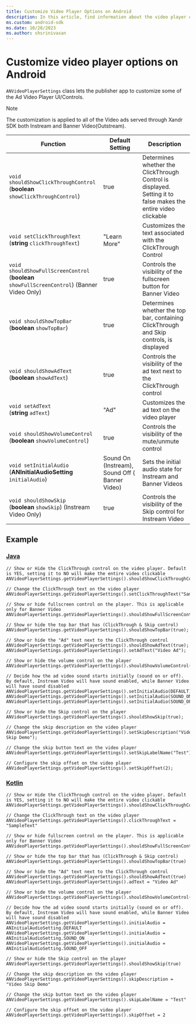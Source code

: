 ```yaml
---
title: Customize Video Player Options on Android
description: In this article, find information about the video player controls that you can customize on Android devices.
ms.custom: android-sdk
ms.date: 10/28/2023
ms.author: shsrinivasan
---
```


# Customize video player options on Android

`ANVideoPlayerSettings` class lets the publisher app to customize some of the Ad Video Player UI/Controls.

> [!NOTE]
> The customization is applied to all of the Video ads served through Xandr SDK both Instream and Banner Video(Outstream).

| Function | Default Setting | Description |
|---|---|---|
| `void shouldShowClickThroughControl` <br> (**boolean** `showClickThroughControl`) | true | Determines whether the ClickThrough Control is displayed. Setting it to false makes the entire video clickable |
| `void setClickThroughText` <br> (**string** `clickThroughText`) | "Learn More" | Customizes the text associated with the ClickThrough Control |
| `void shouldShowFullScreenControl` <br> (**boolean** `showFullScreenControl`)  (Banner Video Only) | true | Controls the visibility of the fullscreen button for Banner Video |
| `void shouldShowTopBar` <br> (**boolean** `showTopBar`) | true | Determines whether the top bar, containing ClickThrough and Skip controls, is displayed |
| `void shouldShowAdText` <br> (**boolean** `showAdText`) | true | Controls the visibility of the ad text next to the ClickThrough control |
| `void setAdText` <br> (**string** `adText`) | "Ad" | Customizes the ad text on the video player |
| `void shouldShowVolumeControl` <br> (**boolean** `showVolumeControl`) | true | Controls the visibility of the mute/unmute control |
| `void setInitialAudio` <br> (**ANInitialAudioSetting** `initialAudio`) | Sound On (Instream), Sound Off ( Banner Video) | Sets the initial audio state for Instream and Banner Videos |
| `void shouldShowSkip` <br> (**boolean** `showSkip`) (Instream Video Only) | true | Controls the visibility of the Skip control for Instream Video |

## Example

### [Java](#tab/java1)

```
// Show or Hide the ClickThrough control on the video player. Default is YES, setting it to NO will make the entire video clickable
ANVideoPlayerSettings.getVideoPlayerSettings().shouldShowClickThroughControl(false);
 
// Change the ClickThrough text on the video player
ANVideoPlayerSettings.getVideoPlayerSettings().setClickThroughText("SampleText");
 
// Show or hide fullscreen control on the player. This is applicable only for Banner Video
ANVideoPlayerSettings.getVideoPlayerSettings().shouldShowFullScreenControl(true);
 
// Show or hide the top bar that has (ClickThrough & Skip control)
ANVideoPlayerSettings.getVideoPlayerSettings().shouldShowTopBar(true);
 
// Show or hide the "Ad" text next to the ClickThrough control
ANVideoPlayerSettings.getVideoPlayerSettings().shouldShowAdText(true);
ANVideoPlayerSettings.getVideoPlayerSettings().setAdText("Video Ad");
 
// Show or hide the volume control on the player
ANVideoPlayerSettings.getVideoPlayerSettings().shouldShowVolumeControl(true);
 
// Decide how the ad video sound starts initially (sound on or off). By default, Instream Video will have sound enabled, while Banner Video will have sound disabled
ANVideoPlayerSettings.getVideoPlayerSettings().setInitialAudio(DEFAULT);
ANVideoPlayerSettings.getVideoPlayerSettings().setInitialAudio(SOUND_ON);
ANVideoPlayerSettings.getVideoPlayerSettings().setInitialAudio(SOUND_OFF);
 
// Show or hide the Skip control on the player
ANVideoPlayerSettings.getVideoPlayerSettings().shouldShowSkip(true);
 
// Change the skip description on the video player
ANVideoPlayerSettings.getVideoPlayerSettings().setSkipDescription("Video Skip Demo");
 
// Change the skip button text on the video player
ANVideoPlayerSettings.getVideoPlayerSettings().setSkipLabelName("Test");
 
// Configure the skip offset on the video player
ANVideoPlayerSettings.getVideoPlayerSettings().setSkipOffset(2);
```

### [Kotlin](#tab/kotlin1)

```
// Show or Hide the ClickThrough control on the video player. Default is YES, setting it to NO will make the entire video clickable
ANVideoPlayerSettings.getVideoPlayerSettings().shouldShowClickThroughControl(false)
 
// Change the ClickThrough text on the video player
ANVideoPlayerSettings.getVideoPlayerSettings().clickThroughText = "SampleText"
 
// Show or hide fullscreen control on the player. This is applicable only for Banner Video
ANVideoPlayerSettings.getVideoPlayerSettings().shouldShowFullScreenControl(true)
 
// Show or hide the top bar that has (ClickThrough & Skip control)
ANVideoPlayerSettings.getVideoPlayerSettings().shouldShowTopBar(true)
 
// Show or hide the "Ad" text next to the ClickThrough control
ANVideoPlayerSettings.getVideoPlayerSettings().shouldShowAdText(true)
ANVideoPlayerSettings.getVideoPlayerSettings().adText = "Video Ad"
 
// Show or hide the volume control on the player
ANVideoPlayerSettings.getVideoPlayerSettings().shouldShowVolumeControl(true)
 
// Decide how the ad video sound starts initially (sound on or off). By default, Instream Video will have sound enabled, while Banner Video will have sound disabled
ANVideoPlayerSettings.getVideoPlayerSettings().initialAudio = ANInitialAudioSetting.DEFAULT
ANVideoPlayerSettings.getVideoPlayerSettings().initialAudio = ANInitialAudioSetting.SOUND_ON
ANVideoPlayerSettings.getVideoPlayerSettings().initialAudio = ANInitialAudioSetting.SOUND_OFF
 
// Show or hide the Skip control on the player
ANVideoPlayerSettings.getVideoPlayerSettings().shouldShowSkip(true)
 
// Change the skip description on the video player
ANVideoPlayerSettings.getVideoPlayerSettings().skipDescription = "Video Skip Demo"
 
// Change the skip button text on the video player
ANVideoPlayerSettings.getVideoPlayerSettings().skipLabelName = "Test"
 
// Configure the skip offset on the video player
ANVideoPlayerSettings.getVideoPlayerSettings().skipOffset = 2
```
